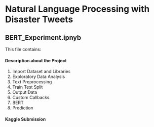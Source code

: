 # Natural Language Processing with Disaster Tweets
## BERT_Experiment.ipnyb

This file contains:
#### Description about the Project
1. Import Dataset and Libraries
2. Exploratory Data Analysis
3. Text Preprocessing
4. Train Test Split
5. Output Data
6. Custom Callbacks
7. BERT
8. Prediction

#### Kaggle Submission

